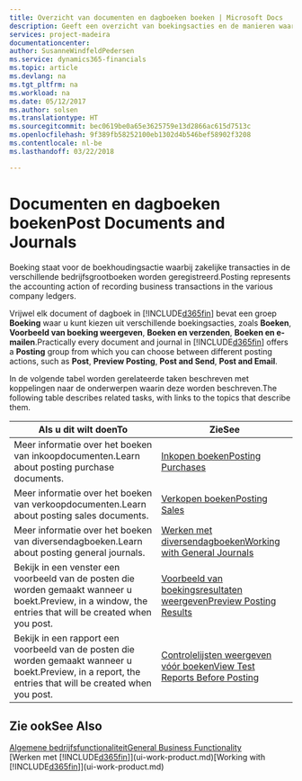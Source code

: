 ```yaml
---
title: Overzicht van documenten en dagboeken boeken | Microsoft Docs
description: Geeft een overzicht van boekingsacties en de manieren waarop u documenten en dagboeken kunt boeken.
services: project-madeira
documentationcenter: 
author: SusanneWindfeldPedersen
ms.service: dynamics365-financials
ms.topic: article
ms.devlang: na
ms.tgt_pltfrm: na
ms.workload: na
ms.date: 05/12/2017
ms.author: solsen
ms.translationtype: HT
ms.sourcegitcommit: bec0619be0a65e3625759e13d2866ac615d7513c
ms.openlocfilehash: 9f389fb58252100eb1302d4b546bef58902f3208
ms.contentlocale: nl-be
ms.lasthandoff: 03/22/2018

---
```

# <a name="post-documents-and-journals"></a><span data-ttu-id="b06a2-103">Documenten en dagboeken boeken</span><span class="sxs-lookup"><span data-stu-id="b06a2-103">Post Documents and Journals</span></span>
<span data-ttu-id="b06a2-104">Boeking staat voor de boekhoudingsactie waarbij zakelijke transacties in de verschillende bedrijfsgrootboeken worden geregistreerd.</span><span class="sxs-lookup"><span data-stu-id="b06a2-104">Posting represents the accounting action of recording business transactions in the various company ledgers.</span></span>

<span data-ttu-id="b06a2-105">Vrijwel elk document of dagboek in [!INCLUDE[d365fin](includes/d365fin_md.md)] bevat een groep **Boeking** waar u kunt kiezen uit verschillende boekingsacties, zoals **Boeken**, **Voorbeeld van boeking weergeven**, **Boeken en verzenden**, **Boeken en e-mailen**.</span><span class="sxs-lookup"><span data-stu-id="b06a2-105">Practically every document and journal in [!INCLUDE[d365fin](includes/d365fin_md.md)] offers a **Posting** group from which you can choose between different posting actions, such as **Post**, **Preview Posting**, **Post and Send**, **Post and Email**.</span></span>

<span data-ttu-id="b06a2-106">In de volgende tabel worden gerelateerde taken beschreven met koppelingen naar de onderwerpen waarin deze worden beschreven.</span><span class="sxs-lookup"><span data-stu-id="b06a2-106">The following table describes related tasks, with links to the topics that describe them.</span></span>

| <span data-ttu-id="b06a2-107">Als u dit wilt doen</span><span class="sxs-lookup"><span data-stu-id="b06a2-107">To</span></span> | <span data-ttu-id="b06a2-108">Zie</span><span class="sxs-lookup"><span data-stu-id="b06a2-108">See</span></span> |
| --- | --- |
| <span data-ttu-id="b06a2-109">Meer informatie over het boeken van inkoopdocumenten.</span><span class="sxs-lookup"><span data-stu-id="b06a2-109">Learn about posting purchase documents.</span></span> |[<span data-ttu-id="b06a2-110">Inkopen boeken</span><span class="sxs-lookup"><span data-stu-id="b06a2-110">Posting Purchases</span></span>](ui-post-purchases.md) |
| <span data-ttu-id="b06a2-111">Meer informatie over het boeken van verkoopdocumenten.</span><span class="sxs-lookup"><span data-stu-id="b06a2-111">Learn about posting sales documents.</span></span> |[<span data-ttu-id="b06a2-112">Verkopen boeken</span><span class="sxs-lookup"><span data-stu-id="b06a2-112">Posting Sales</span></span>](ui-post-sales.md) |
| <span data-ttu-id="b06a2-113">Meer informatie over het boeken van diversendagboeken.</span><span class="sxs-lookup"><span data-stu-id="b06a2-113">Learn about posting general journals.</span></span> |[<span data-ttu-id="b06a2-114">Werken met diversendagboeken</span><span class="sxs-lookup"><span data-stu-id="b06a2-114">Working with General Journals</span></span>](ui-work-general-journals.md) |
| <span data-ttu-id="b06a2-115">Bekijk in een venster een voorbeeld van de posten die worden gemaakt wanneer u boekt.</span><span class="sxs-lookup"><span data-stu-id="b06a2-115">Preview, in a window, the entries that will be created when you post.</span></span> |[<span data-ttu-id="b06a2-116">Voorbeeld van boekingsresultaten weergeven</span><span class="sxs-lookup"><span data-stu-id="b06a2-116">Preview Posting Results</span></span>](ui-how-preview-post-results.md) |
| <span data-ttu-id="b06a2-117">Bekijk in een rapport een voorbeeld van de posten die worden gemaakt wanneer u boekt.</span><span class="sxs-lookup"><span data-stu-id="b06a2-117">Preview, in a report, the entries that will be created when you post.</span></span> |[<span data-ttu-id="b06a2-118">Controlelijsten weergeven vóór boeken</span><span class="sxs-lookup"><span data-stu-id="b06a2-118">View Test Reports Before Posting</span></span>](ui-how-view-test-reports-posting.md) |

## <a name="see-also"></a><span data-ttu-id="b06a2-119">Zie ook</span><span class="sxs-lookup"><span data-stu-id="b06a2-119">See Also</span></span>
[<span data-ttu-id="b06a2-120">Algemene bedrijfsfunctionaliteit</span><span class="sxs-lookup"><span data-stu-id="b06a2-120">General Business Functionality</span></span>](ui-across-business-areas.md)  
<span data-ttu-id="b06a2-121">[Werken met [!INCLUDE[d365fin](includes/d365fin_md.md)]](ui-work-product.md)</span><span class="sxs-lookup"><span data-stu-id="b06a2-121">[Working with [!INCLUDE[d365fin](includes/d365fin_md.md)]](ui-work-product.md)</span></span>


